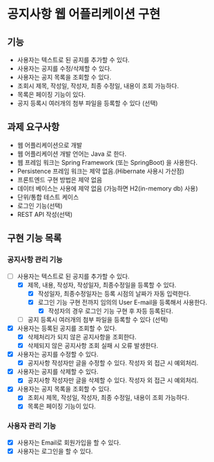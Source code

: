 # 공지사항 웹 어플리케이션 구현

## 기능

- 사용자는 텍스트로 된 공지를 추가할 수 있다.
- 사용자는 공지를 수정/삭제할 수 있다.
- 사용자는 공지 목록을 조회할 수 있다.
- 조회시 제목, 작성일, 작성자, 최종 수정일, 내용이 조회 가능하다.
- 목록은 페이징 기능이 있다.
- 공지 등록시 여러개의 첨부 파일을 등록할 수 있다 (선택)

## 과제 요구사항

- 웹 어플리케이션으로 개발
- 웹 어플리케이션 개발 언어는 Java 로 한다.
- 웹 프레임 워크는 Spring Framework (또는 SpringBoot) 을 사용한다.
- Persistence 프레임 워크는 제약 없음.(Hibernate 사용시 가산점)
- 프론트엔드 구현 방법은 제약 없음
- 데이터 베이스는 사용에 제약 없음 (가능하면 H2(in-memory db) 사용)
- 단위/통합 테스트 케이스
- 로그인 기능(선택)
- REST API 작성(선택)

## 구현 기능 목록
### 공지사항 관리 기능
- [ ] 사용자는 텍스트로 된 공지를 추가할 수 있다.
    + [X] 제목, 내용, 작성자, 작성일자, 최종수정일을 등록할 수 있다.
        * [X] 작성일자, 최종수정일자는 등록 시점의 날짜가 자동 입력한다.
        * [X] 로그인 기능 구현 전까지 임의의 User E-mail을 등록해서 사용한다.
            - [X] 작성자의 경우 로그인 기능 구현 후 자등 등록된다.
    + [ ] 공지 등록시 여러개의 첨부 파일을 등록할 수 있다 (선택)
- [X] 사용자는 등록된 공지를 조회할 수 있다.
  - [X] 삭제처리가 되지 않은 공지사항을 조회한다.
  - [X] 삭제되지 않은 공지사항 조회 실패 시 오류 발생한다.
- [X] 사용자는 공지를 수정할 수 있다.
  - [X] 공지사항 작성자만 글을 수정할 수 있다. 작성자 외 접근 시 예외처리.
- [X] 사용자는 공지를 삭제할 수 있다.
  - [X] 공지사항 작성자만 글을 삭제할 수 있다. 작성자 외 접근 시 예외처리.
- [X] 사용자는 공지 목록을 조회할 수 있다.
    + [X] 조회시 제목, 작성일, 작성자, 최종 수정일, 내용이 조회 가능하다.
    + [X] 목록은 페이징 기능이 있다.

### 사용자 관리 기능
- [X] 사용자는 Email로 회원가입을 할 수 있다.
- [X] 사용자는 로그인을 할 수 있다.
